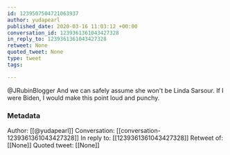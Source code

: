 ```yaml
---
id: 1239507504721063937
author: yudapearl
published_date: 2020-03-16 11:03:12 +00:00
conversation_id: 1239361361043427328
in_reply_to: 1239361361043427328
retweet: None
quoted_tweet: None
type: tweet
tags:

---
```


@JRubinBlogger And we can safely assume she won't be Linda Sarsour. If I were Biden, I would make this point loud and punchy.

### Metadata

Author: [[@yudapearl]]
Conversation: [[conversation-1239361361043427328]]
In reply to: [[1239361361043427328]]
Retweet of: [[None]]
Quoted tweet: [[None]]
